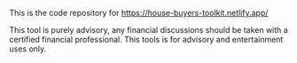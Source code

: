 This is the code repository for https://house-buyers-toolkit.netlify.app/

This tool is purely advisory, any financial discussions should be taken with a certified financial professional. This tools is for advisory and entertainment uses only. 
